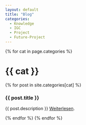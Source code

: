 ```yaml
---
layout: default
title: "Blog"
categories:
  - Knowledge
  - IGC
  - Project
  - Future-Project
---
```


{% for cat in page.categories %}
<h1>{{ cat }}</h1>
  {% for post in site.categories[cat] %}
  <h3>{{ post.title }}</h3>
  <p>{{ post.description }} <a href="{{ post.url }}">Weiterlesen</a>.</p>
  {% endfor %}  
{% endfor %}
